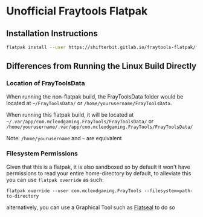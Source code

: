 # Unofficial Fraytools Flatpak

## Installation Instructions
```sh
flatpak install --user https://shifterbit.gitlab.io/fraytools-flatpak/fraytools.flatpakref
```

## Differences from Running the Linux Build Directly
### Location of FrayToolsData
When running the non-flatpak build, the FrayToolsData folder would be located at `~/FrayToolsData/` or `/home/yourusername/FrayToolsData`.

When running this flatpak build, it will be located at `~/.var/app/com.mcleodgaming.FrayTools/FrayToolsData/` or `/home/yourusername/.var/app/com.mcleodgaming.FrayTools/FrayToolsData/`

Note: `/home/yourusername` and `~` are equivalent


### Filesystem Permissions
Given that this is a flatpak, it is also sandboxed so by default it won't have permissions to read your entire home-directory by default, to alleviate this you can use `flatpak override` as such:
```
flatpak override --user com.mcleodgaming.FrayTools --filesystem=path-to-directory
```
alternatively, you can use a Graphical Tool such as [Flatseal](https://flathub.org/apps/com.github.tchx84.Flatseal) to do so

